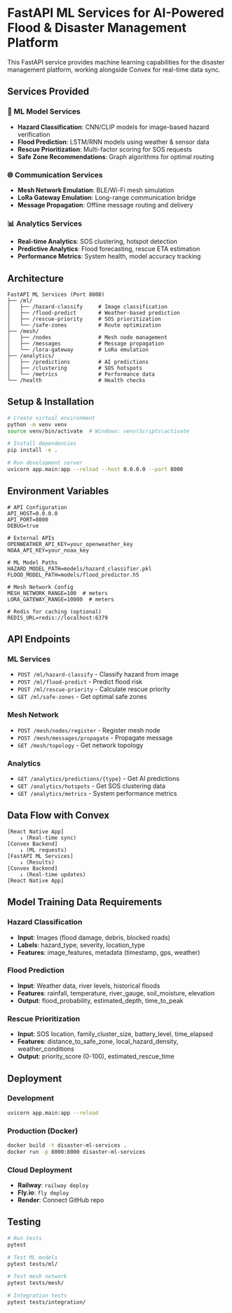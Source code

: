 # FastAPI ML Services for AI-Powered Flood & Disaster Management Platform

This FastAPI service provides machine learning capabilities for the disaster management platform, working alongside Convex for real-time data sync.

## Services Provided

### 🤖 ML Model Services
- **Hazard Classification**: CNN/CLIP models for image-based hazard verification
- **Flood Prediction**: LSTM/RNN models using weather & sensor data
- **Rescue Prioritization**: Multi-factor scoring for SOS requests
- **Safe Zone Recommendations**: Graph algorithms for optimal routing

### 🌐 Communication Services  
- **Mesh Network Emulation**: BLE/Wi-Fi mesh simulation
- **LoRa Gateway Emulation**: Long-range communication bridge
- **Message Propagation**: Offline message routing and delivery

### 📊 Analytics Services
- **Real-time Analytics**: SOS clustering, hotspot detection
- **Predictive Analytics**: Flood forecasting, rescue ETA estimation
- **Performance Metrics**: System health, model accuracy tracking

## Architecture

```
FastAPI ML Services (Port 8000)
├── /ml/
│   ├── /hazard-classify     # Image classification
│   ├── /flood-predict       # Weather-based prediction
│   ├── /rescue-priority     # SOS prioritization
│   └── /safe-zones          # Route optimization
├── /mesh/
│   ├── /nodes               # Mesh node management
│   ├── /messages            # Message propagation
│   └── /lora-gateway        # LoRa emulation
├── /analytics/
│   ├── /predictions         # AI predictions
│   ├── /clustering          # SOS hotspots
│   └── /metrics             # Performance data
└── /health                  # Health checks
```

## Setup & Installation

```bash
# Create virtual environment
python -m venv venv
source venv/bin/activate  # Windows: venv\Scripts\activate

# Install dependencies
pip install -e .

# Run development server
uvicorn app.main:app --reload --host 0.0.0.0 --port 8000
```

## Environment Variables

```env
# API Configuration
API_HOST=0.0.0.0
API_PORT=8000
DEBUG=true

# External APIs
OPENWEATHER_API_KEY=your_openweather_key
NOAA_API_KEY=your_noaa_key

# ML Model Paths
HAZARD_MODEL_PATH=models/hazard_classifier.pkl
FLOOD_MODEL_PATH=models/flood_predictor.h5

# Mesh Network Config
MESH_NETWORK_RANGE=100  # meters
LORA_GATEWAY_RANGE=10000  # meters

# Redis for caching (optional)
REDIS_URL=redis://localhost:6379
```

## API Endpoints

### ML Services
- `POST /ml/hazard-classify` - Classify hazard from image
- `POST /ml/flood-predict` - Predict flood risk
- `POST /ml/rescue-priority` - Calculate rescue priority
- `GET /ml/safe-zones` - Get optimal safe zones

### Mesh Network
- `POST /mesh/nodes/register` - Register mesh node
- `POST /mesh/messages/propagate` - Propagate message
- `GET /mesh/topology` - Get network topology

### Analytics  
- `GET /analytics/predictions/{type}` - Get AI predictions
- `GET /analytics/hotspots` - Get SOS clustering data
- `GET /analytics/metrics` - System performance metrics

## Data Flow with Convex

```
[React Native App] 
    ↓ (Real-time sync)
[Convex Backend] 
    ↓ (ML requests)  
[FastAPI ML Services]
    ↓ (Results)
[Convex Backend]
    ↓ (Real-time updates)
[React Native App]
```

## Model Training Data Requirements

### Hazard Classification
- **Input**: Images (flood damage, debris, blocked roads)
- **Labels**: hazard_type, severity, location_type
- **Features**: image_features, metadata (timestamp, gps, weather)

### Flood Prediction  
- **Input**: Weather data, river levels, historical floods
- **Features**: rainfall, temperature, river_gauge, soil_moisture, elevation
- **Output**: flood_probability, estimated_depth, time_to_peak

### Rescue Prioritization
- **Input**: SOS location, family_cluster_size, battery_level, time_elapsed
- **Features**: distance_to_safe_zone, local_hazard_density, weather_conditions
- **Output**: priority_score (0-100), estimated_rescue_time

## Deployment

### Development
```bash
uvicorn app.main:app --reload
```

### Production (Docker)
```bash
docker build -t disaster-ml-services .
docker run -p 8000:8000 disaster-ml-services
```

### Cloud Deployment
- **Railway**: `railway deploy`
- **Fly.io**: `fly deploy`  
- **Render**: Connect GitHub repo

## Testing

```bash
# Run tests
pytest

# Test ML models
pytest tests/ml/

# Test mesh network
pytest tests/mesh/

# Integration tests
pytest tests/integration/
```